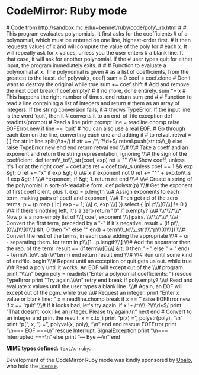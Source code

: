 CodeMirror: Ruby mode
=====================

\# Code from http://sandbox.mc.edu/~bennet/ruby/code/poly\_rb.html \# \# This program evaluates polynomials. It first asks for the coefficients \# of a polynomial, which must be entered on one line, highest-order first. \# It then requests values of x and will compute the value of the poly for \# each x. It will repeatly ask for x values, unless you the user enters \# a blank line. It that case, it will ask for another polynomial. If the \# user types quit for either input, the program immediately exits. \# \# \# Function to evaluate a polynomial at x. The polynomial is given \# as a list of coefficients, from the greatest to the least. def polyval(x, coef) sum = 0 coef = coef.clone \# Don’t want to destroy the original while true sum += coef.shift \# Add and remove the next coef break if coef.empty? \# If no more, done entirely. sum \*= x \# This happens the right number of times. end return sum end \# \# Function to read a line containing a list of integers and return \# them as an array of integers. If the string conversion fails, it \# throws TypeError. If the input line is the word ‘quit’, then it \# converts it to an end-of-file exception def readints(prompt) \# Read a line print prompt line = readline.chomp raise EOFError.new if line == ‘quit’ \# You can also use a real EOF. \# Go through each item on the line, converting each one and adding it \# to retval. retval = \[ \] for str in line.split(/\\s+/) if str =~ /^\\-?\\d+<span class="math inline">$/ retval.push(str.to\\\_i) else raise TypeError.new end end return retval end \\\# \\\# Take a coeff and an exponent and return the string representation, ignoring \\\# the sign of the coefficient. def term\\\_to\\\_str(coef, exp) ret = "" \\\# Show coeff, unless it's 1 or at the right coef = coef.abs ret = coef.to\\\_s unless coef == 1 && exp &gt; 0 ret += "x" if exp &gt; 0 \\\# x if exponent not 0 ret += "^" + exp.to\\\_s if exp &gt; 1 \\\# ^exponent, if &gt; 1. return ret end \\\# \\\# Create a string of the polynomial in sort-of-readable form. def polystr(p) \\\# Get the exponent of first coefficient, plus 1. exp = p.length \\\# Assign exponents to each term, making pairs of coeff and exponent, \\\# Then get rid of the zero terms. p = (p.map { |c| exp -= 1; \\\[ c, exp \\\] }).select { |p| p\\\[0\\\] != 0 } \\\# If there's nothing left, it's a zero return "0" if p.empty? \\\# \\\*\\\*\\\* Now p is a non-empty list of \\\[ coef, exponent \\\] pairs. \\\*\\\*\\\* \\\# Convert the first term, preceded by a "-" if it's negative. result = (if p\\\[0\\\]\\\[0\\\] &lt; 0 then "-" else "" end) + term\\\_to\\\_str(\\\*p\\\[0\\\]) \\\# Convert the rest of the terms, in each case adding the appropriate \\\# + or - separating them. for term in p\\\[1...p.length\\\] \\\# Add the separator then the rep. of the term. result += (if term\\\[0\\\] &lt; 0 then " - " else " + " end) + term\\\_to\\\_str(\\\*term) end return result end \\\# \\\# Run until some kind of endfile. begin \\\# Repeat until an exception or quit gets us out. while true \\\# Read a poly until it works. An EOF will except out of the \\\# program. print "\\\\n" begin poly = readints("Enter a polynomial coefficients: ") rescue TypeError print "Try again.\\\\n" retry end break if poly.empty? \\\# Read and evaluate x values until the user types a blank line. \\\# Again, an EOF will except out of the pgm. while true \\\# Request an integer. print "Enter x value or blank line: " x = readline.chomp break if x == '' raise EOFError.new if x == 'quit' \\\# If it looks bad, let's try again. if x !~ /^\\\\-?\\\\d+$</span>/ print “That doesn’t look like an integer. Please try again.\\n” next end \# Convert to an integer and print the result. x = x.to\_i print “p(x) =”, polystr(poly), “\\n” print “p(”, x, “) =”, polyval(x, poly), “\\n” end end rescue EOFError print “\\n=== EOF ===\\n” rescue Interrupt, SignalException print “\\n=== Interrupted ===\\n” else print “— Bye —\\n” end

**MIME types defined:** `text/x-ruby`.

Development of the CodeMirror Ruby mode was kindly sponsored by [Ubalo](http://ubalo.com/), who hold the [license](LICENSE).
